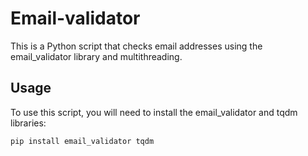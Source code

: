 # Email-validator

This is a Python script that checks email addresses using the email_validator library and multithreading.

## Usage

To use this script, you will need to install the email_validator and tqdm libraries:
```
pip install email_validator tqdm
```
